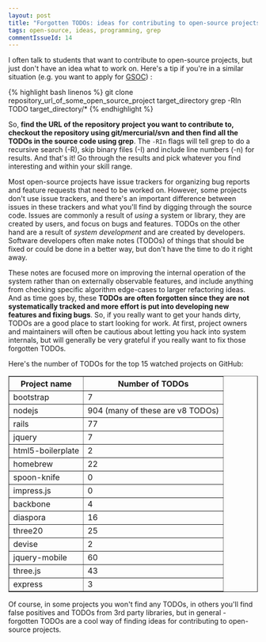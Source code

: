 ```yaml
---
layout: post
title: "Forgotten TODOs: ideas for contributing to open-source projects"
tags: open-source, ideas, programming, grep
commentIssueId: 14
---
```


I often talk to students that want to contribute to open-source projects, but just don't have an idea what to work on.
Here's a tip if you're in a similar situation (e.g. you want to apply for [GSOC](http://code.google.com/soc/)) :

{% highlight bash linenos %}
git clone repository_url_of_some_open_source_project target_directory
grep -RIn TODO target_directory/*
{% endhighlight %}

So, __find the URL of the repository project you want to contribute to, checkout the repository using git/mercurial/svn and then find all the TODOs in the source code using grep__. 
The `-RIn` flags will tell grep to do a recursive search (-R), skip binary files (-I) and include line numbers (-n) for results.
And that's it!
Go through the results and pick whatever you find interesting and within your skill range.

Most open-source projects have issue trackers for organizing bug reports and feature requests that need to be worked on.
However, some projects don't use issue trackers, and there's an important difference between issues in these trackers and what you'll find by digging through the source code.
Issues are commonly a result of _using_ a system or library, they are created by users, and focus on bugs and features.
TODOs on the other hand are a result of _system development_ and are created by developers.
Software developers often make notes (TODOs) of things that should be fixed or could be done in a better way, but don't have the time to do it right away.

These notes are focused more on improving the internal operation of the system rather than on externally observable features, and include anything from checking specific algorithm edge-cases to larger refactoring ideas.
And as time goes by, these __TODOs are often forgotten since they are not systematically tracked and more effort is put into developing new features and fixing bugs__.
So, if you really want to get your hands dirty, TODOs are a good place to start looking for work.
At first, project owners and maintainers will often be cautious about letting you hack into system internals, but will generally be very grateful if you really want to fix those forgotten TODOs.

Here's the number of TODOs for the top 15 watched projects on GitHub:

<table border="1">
  <thead>
    <tr>
      <th>Project name</th>
      <th>Number of TODOs</th>
    </tr>
  </thead>
  <tbody>
    <tr>
      <td>bootstrap</td>
      <td>7</td>
    </tr>
    <tr>
      <td>nodejs</td>
      <td>904 (many of these are v8 TODOs)</td>
    </tr>
    <tr>
      <td>rails</td>
      <td>77</td>
    </tr>
    <tr>
      <td>jquery</td>
      <td>7</td>
    </tr>
    <tr>
      <td>html5-boilerplate</td>
      <td>2</td>
    </tr>
    <tr>
      <td>homebrew</td>
      <td>22</td>
    </tr>
    <tr>
      <td>spoon-knife</td>
      <td>0</td>
    </tr>
    <tr>
      <td>impress.js</td>
      <td>0</td>
    </tr>
    <tr>
      <td>backbone</td>
      <td>4</td>
    </tr>
    <tr>
      <td>diaspora</td>
      <td>16</td>
    </tr>
    <tr>
      <td>three20</td>
      <td>25</td>
    </tr>
    <tr>
      <td>devise</td>
      <td>2</td>
    </tr>
    <tr>
      <td>jquery-mobile</td>
      <td>60</td>
    </tr>
    <tr>
      <td>three.js</td>
      <td>43</td>
    </tr>
    <tr>
      <td>express</td>
      <td>3</td>
    </tr>
  </tbody>
</table>

Of course, in some projects you won't find any TODOs, in others you'll find false positives and TODOs from 3rd party libraries, but in general - forgotten TODOs are a cool way of finding ideas for contributing to open-source projects.

